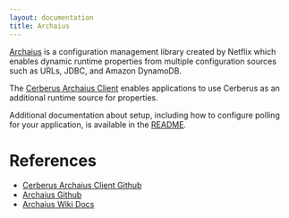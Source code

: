 ```yaml
---
layout: documentation
title: Archaius
---
```


[Archaius](https://github.com/Netflix/archaius) is a configuration management library created by Netflix which 
enables dynamic runtime properties from multiple configuration sources such as URLs, JDBC, and Amazon DynamoDB.

The [Cerberus Archaius Client](https://github.com/Nike-Inc/cerberus-archaius-client) enables applications to use
Cerberus as an additional runtime source for properties.

Additional documentation about setup, including how to configure polling for your application, is available in 
the [README](https://github.com/Nike-Inc/cerberus-archaius-client/blob/master/README.md).

# References

*  [Cerberus Archaius Client Github](https://github.com/Nike-Inc/cerberus-archaius-client)
*  [Archaius Github](https://github.com/Netflix/archaius)
*  [Archaius Wiki Docs](https://github.com/Netflix/archaius/wiki)